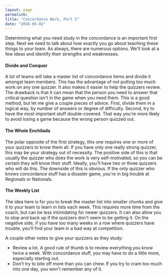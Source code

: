 ```yaml
---
layout: page
permalink: 
title: "Concordance Work, Part 2"
date: "2016-05-02"
---
```


Determining what you need study in the concordance is an important first step. Next we need to talk about how exactly you go about teaching these things to your team. As always, there are numerous options. We'll look at a few ideas and identify their strengths and weaknesses.

#### Divide and Conquer

A lot of teams will take a master list of concordance items and divide it amongst team members. This has the advantage of not putting too much work on any one quizzer. It also makes it easier to help the quizzers review. The drawback is that it can mean that the person you need to answer that critical question isn't in the game when you need them. This is a good method, but let me give a couple pieces of advice. First, divide them in a logical way, by number of answers or degree of difficulty. Second, try to have the most important stuff double-covered. That way you're more likely to avoid losing a game because the wrong person quizzed out.

#### The Whole Enchilada

The polar opposite of the first strategy, this one requires one or more of your quizzers to know them all. If you have only one really strong quizzer, this may be your strategy out of necessity. The positive side of this is that usually the quizzer who does the work is very self-motivated, so you can be certain they will know their stuff. Ideally, you'll have two or three quizzers who will do this. The downside of this is obvious. If the only quizzer who knows concordance stuff has a disaster game, you're in big trouble at Regionals or Nationals.

#### The Weekly List

The idea here is for you to break the master list into smaller chunks and give it to your team to learn in lists each week. This requires more time from the coach, but can be less intimidating for newer quizzers. It can also allow you to stop and back up if the quizzers don't seem to be getting it. On the negative side, if you have too many weeks in a row where quizzers have trouble, you'll find your team in a bad way at competition.

A couple other notes to give your quizzers as they study:

- Review a lot. A good rule of thumb is to review everything you know twice a week. With concordance stuff, you may have to do a little more, especially starting out.
- Don't try to bite off more than you can chew. If you try to cram too much into one day, you won't remember any of it.
